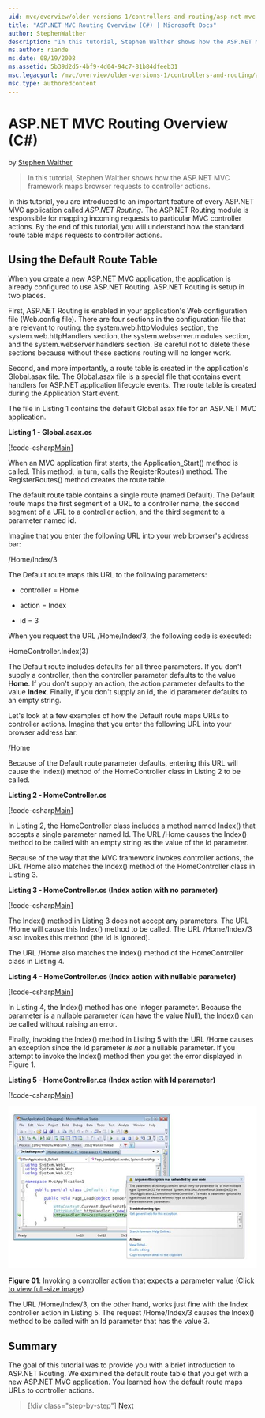 ```yaml
---
uid: mvc/overview/older-versions-1/controllers-and-routing/asp-net-mvc-routing-overview-cs
title: "ASP.NET MVC Routing Overview (C#) | Microsoft Docs"
author: StephenWalther
description: "In this tutorial, Stephen Walther shows how the ASP.NET MVC framework maps browser requests to controller actions. (C#)"
ms.author: riande
ms.date: 08/19/2008
ms.assetid: 5b39d2d5-4bf9-4d04-94c7-81b84dfeeb31
msc.legacyurl: /mvc/overview/older-versions-1/controllers-and-routing/asp-net-mvc-routing-overview-cs
msc.type: authoredcontent
---
```

# ASP.NET MVC Routing Overview (C#)

by [Stephen Walther](https://github.com/StephenWalther)

> In this tutorial, Stephen Walther shows how the ASP.NET MVC framework maps browser requests to controller actions.

In this tutorial, you are introduced to an important feature of every ASP.NET MVC application called *ASP.NET Routing*. The ASP.NET Routing module is responsible for mapping incoming requests to particular MVC controller actions. By the end of this tutorial, you will understand how the standard route table maps requests to controller actions.

## Using the Default Route Table

When you create a new ASP.NET MVC application, the application is already configured to use ASP.NET Routing. ASP.NET Routing is setup in two places.

First, ASP.NET Routing is enabled in your application's Web configuration file (Web.config file). There are four sections in the configuration file that are relevant to routing: the system.web.httpModules section, the system.web.httpHandlers section, the system.webserver.modules section, and the system.webserver.handlers section. Be careful not to delete these sections because without these sections routing will no longer work.

Second, and more importantly, a route table is created in the application's Global.asax file. The Global.asax file is a special file that contains event handlers for ASP.NET application lifecycle events. The route table is created during the Application Start event.

The file in Listing 1 contains the default Global.asax file for an ASP.NET MVC application.

**Listing 1 - Global.asax.cs**

[!code-csharp[Main](asp-net-mvc-routing-overview-cs/samples/sample1.cs)]

When an MVC application first starts, the Application\_Start() method is called. This method, in turn, calls the RegisterRoutes() method. The RegisterRoutes() method creates the route table.

The default route table contains a single route (named Default). The Default route maps the first segment of a URL to a controller name, the second segment of a URL to a controller action, and the third segment to a parameter named **id**.

Imagine that you enter the following URL into your web browser's address bar:

/Home/Index/3

The Default route maps this URL to the following parameters:

- controller = Home

- action = Index

- id = 3

When you request the URL /Home/Index/3, the following code is executed:

HomeController.Index(3)

The Default route includes defaults for all three parameters. If you don't supply a controller, then the controller parameter defaults to the value **Home**. If you don't supply an action, the action parameter defaults to the value **Index**. Finally, if you don't supply an id, the id parameter defaults to an empty string.

Let's look at a few examples of how the Default route maps URLs to controller actions. Imagine that you enter the following URL into your browser address bar:

/Home

Because of the Default route parameter defaults, entering this URL will cause the Index() method of the HomeController class in Listing 2 to be called.

**Listing 2 - HomeController.cs**

[!code-csharp[Main](asp-net-mvc-routing-overview-cs/samples/sample2.cs)]

In Listing 2, the HomeController class includes a method named Index() that accepts a single parameter named Id. The URL /Home causes the Index() method to be called with an empty string as the value of the Id parameter.

Because of the way that the MVC framework invokes controller actions, the URL /Home also matches the Index() method of the HomeController class in Listing 3.

**Listing 3 - HomeController.cs (Index action with no parameter)**

[!code-csharp[Main](asp-net-mvc-routing-overview-cs/samples/sample3.cs)]

The Index() method in Listing 3 does not accept any parameters. The URL /Home will cause this Index() method to be called. The URL /Home/Index/3 also invokes this method (the Id is ignored).

The URL /Home also matches the Index() method of the HomeController class in Listing 4.

**Listing 4 - HomeController.cs (Index action with nullable parameter)**

[!code-csharp[Main](asp-net-mvc-routing-overview-cs/samples/sample4.cs)]

In Listing 4, the Index() method has one Integer parameter. Because the parameter is a nullable parameter (can have the value Null), the Index() can be called without raising an error.

Finally, invoking the Index() method in Listing 5 with the URL /Home causes an exception since the Id parameter *is not* a nullable parameter. If you attempt to invoke the Index() method then you get the error displayed in Figure 1.

**Listing 5 - HomeController.cs (Index action with Id parameter)**

[!code-csharp[Main](asp-net-mvc-routing-overview-cs/samples/sample5.cs)]

[![Invoking a controller action that expects a parameter value](asp-net-mvc-routing-overview-cs/_static/image1.jpg)](asp-net-mvc-routing-overview-cs/_static/image1.png)

**Figure 01**: Invoking a controller action that expects a parameter value ([Click to view full-size image](asp-net-mvc-routing-overview-cs/_static/image2.png))

The URL /Home/Index/3, on the other hand, works just fine with the Index controller action in Listing 5. The request /Home/Index/3 causes the Index() method to be called with an Id parameter that has the value 3.

## Summary

The goal of this tutorial was to provide you with a brief introduction to ASP.NET Routing. We examined the default route table that you get with a new ASP.NET MVC application. You learned how the default route maps URLs to controller actions.

> [!div class="step-by-step"]
> [Next](understanding-action-filters-cs.md)
